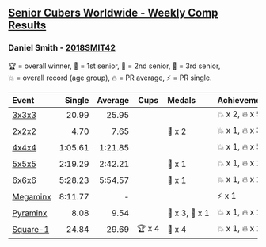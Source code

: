 <style>table {white-space: nowrap;}</style>

## [Senior Cubers Worldwide - Weekly Comp Results](/scw-comp/results/)
### Daniel Smith - [2018SMIT42](https://www.worldcubeassociation.org/persons/2018SMIT42)

<span style="white-space: nowrap;">🏆 = overall winner</span>, <span style="white-space: nowrap;">🥇 = 1st senior</span>, <span style="white-space: nowrap;">🥈 = 2nd senior</span>, <span style="white-space: nowrap;">🥉 = 3rd senior</span>, <span style="white-space: nowrap;">💥 = overall record (age group)</span>, <span style="white-space: nowrap;">🔥 = PR average</span>, <span style="white-space: nowrap;">⚡ = PR single</span>.

| Event | Single | Average | Cups | Medals | Achievements|
| :-- | --: | --: | :--: | :-- | :-- |
| [3x3x3](333.md) | 20.99 | 25.95 |  |  | 💥 x 2, 🔥 x 5, ⚡ x 8 |
| [2x2x2](222.md) | 4.70 | 7.65 |  | 🥉 x 2 | 💥 x 1, 🔥 x 3, ⚡ x 4 |
| [4x4x4](444.md) | 1:05.61 | 1:21.85 |  |  | 💥 x 1, 🔥 x 5, ⚡ x 6 |
| [5x5x5](555.md) | 2:19.29 | 2:42.21 |  | 🥉 x 1 | 💥 x 1, 🔥 x 1, ⚡ x 2 |
| [6x6x6](666.md) | 5:28.23 | 5:54.57 |  | 🥈 x 1 | 💥 x 1, 🔥 x 1, ⚡ x 1 |
| [Megaminx](minx.md) | 8:11.77 | - |  |  | ⚡ x 1 |
| [Pyraminx](pyram.md) | 8.08 | 9.54 |  | 🥈 x 3, 🥉 x 1 | 💥 x 1, 🔥 x 1, ⚡ x 1 |
| [Square-1](sq1.md) | 24.84 | 29.69 | 🏆 x 4 | 🥇 x 4 | 💥 x 1, 🔥 x 1, ⚡ x 1 |

<!-- Global site tag (gtag.js) - Google Analytics -->
<script async src="https://www.googletagmanager.com/gtag/js?id=UA-86348435-3"></script>
<script>window.dataLayer = window.dataLayer || []; function gtag() {dataLayer.push(arguments);} gtag('js', new Date()); gtag('config', 'UA-86348435-3');</script>
